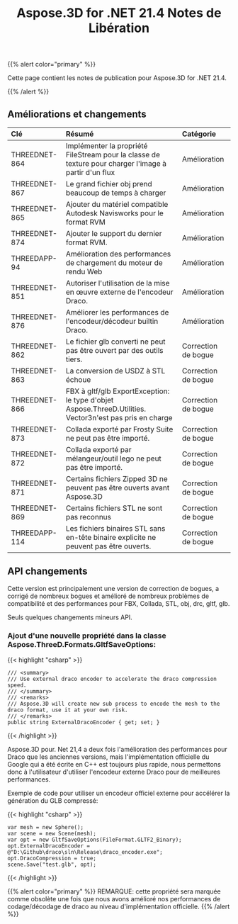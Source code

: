 ﻿---
title: Aspose.3D for .NET 21.4 Notes de Libération
type: docs
weight: 9
url: /fr/net/aspose-3d-for-net-21-4-release-notes/
---
{{% alert color="primary" %}}

Cette page contient les notes de publication pour Aspose.3D for .NET 21.4.

{{% /alert %}}
## **Améliorations et changements**

|**Clé**|**Résumé**|**Catégorie**|
|:- |:- |:- |
|THREEDNET-864 |Implémenter la propriété FileStream pour la classe de texture pour charger l'image à partir d'un flux|Amélioration|
|THREEDNET-867 |Le grand fichier obj prend beaucoup de temps à charger|Amélioration|
|THREEDNET-865 |Ajouter du matériel compatible Autodesk Navisworks pour le format RVM|Amélioration|
|THREEDNET-874 |Ajouter le support du dernier format RVM.|Amélioration|
|THREEDAPP-94 |Amélioration des performances de chargement du moteur de rendu Web|Amélioration|
|THREEDNET-851 |Autoriser l'utilisation de la mise en œuvre externe de l'encodeur Draco.|Amélioration|
|THREEDNET-876 |Améliorer les performances de l'encodeur/décodeur builtin Draco.|Amélioration|
|THREEDNET-862 |Le fichier glb converti ne peut pas être ouvert par des outils tiers.|Correction de bogue|
|THREEDNET-863 |La conversion de USDZ à STL échoue|Correction de bogue|
|THREEDNET-866 |FBX à gltf/glb ExportException: le type d'objet Aspose.ThreeD.Utilities. Vector3n'est pas pris en charge|Correction de bogue|
|THREEDNET-873 |Collada exporté par Frosty Suite ne peut pas être importé.|Correction de bogue|
|THREEDNET-872 |Collada exporté par mélangeur/outil lego ne peut pas être importé.|Correction de bogue|
|THREEDNET-871 |Certains fichiers Zipped 3D ne peuvent pas être ouverts avant Aspose.3D|Correction de bogue|
|THREEDNET-869 |Certains fichiers STL ne sont pas reconnus|Correction de bogue|
|THREEDAPP-114 |Les fichiers binaires STL sans en-tête binaire explicite ne peuvent pas être ouverts.|Correction de bogue|


## API changements ##


Cette version est principalement une version de correction de bogues, a corrigé de nombreux bogues et amélioré de nombreux problèmes de compatibilité et des performances pour FBX, Collada, STL, obj, drc, gltf, glb.



Seuls quelques changements mineurs API.

### Ajout d'une nouvelle propriété dans la classe Aspose.ThreeD.Formats.GltfSaveOptions:

{{< highlight "csharp" >}}

    /// <summary>
    /// Use external draco encoder to accelerate the draco compression speed.
    /// </summary>
    /// <remarks>
    /// Aspose.3D will create new sub process to encode the mesh to the draco format, use it at your own risk. 
    /// </remarks>
    public string ExternalDracoEncoder { get; set; }

{{< /highlight >}}


Aspose.3D pour. Net 21,4 a deux fois l'amélioration des performances pour Draco que les anciennes versions, mais l'implémentation officielle du Google qui a été écrite en C++ est toujours plus rapide, nous permettons donc à l'utilisateur d'utiliser l'encodeur externe Draco pour de meilleures performances.

Exemple de code pour utiliser un encodeur officiel externe pour accélérer la génération du GLB compressé:

{{< highlight "csharp" >}}

    var mesh = new Sphere();
    var scene = new Scene(mesh);
    var opt = new GltfSaveOptions(FileFormat.GLTF2_Binary);
    opt.ExternalDracoEncoder = @"D:\Github\draco\sln\Release\draco_encoder.exe";
    opt.DracoCompression = true;
    scene.Save("test.glb", opt);

{{< /highlight >}}

{{% alert color="primary" %}} 
REMARQUE: cette propriété sera marquée comme obsolète une fois que nous avons amélioré nos performances de codage/décodage de draco au niveau d'implémentation officielle.
{{% /alert %}}